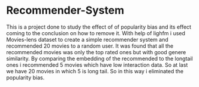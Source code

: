 # Recommender-System
This is a project done to study the effect of of popularity bias and its effect coming to the conclusion on how to remove it.
With help of lighfm i used Movies-lens dataset to create a simple recommender system and recommended 20 movies to a random user.
It was found that all the recommended movies was only the top rated ones but with good genere similarity.
By comparing the embedding of the recommended to the longtail ones i recommended 5 movies which have low interaction data.
So at last we have 20 movies in which 5 is long tail.
So in this way i eliminated the popularity bias.
